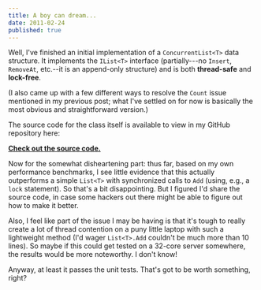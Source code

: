 ```yaml
---
title: A boy can dream...
date: 2011-02-24
published: true
---
```


Well, I've finished an initial implementation of a `ConcurrentList<T>` data structure. It implements the `IList<T>` interface (partially---no `Insert`, `RemoveAt`, etc.--it is an append-only structure) and is both **thread-safe** and **lock-free**.

(I also came up with a few different ways to resolve the `Count` issue mentioned in my previous post; what I've settled on for now is basically the most obvious and straightforward version.)

The source code for the class itself is available to view in my GitHub repository here:

[**Check out the source code.**](https://github.com/dtao/ConcurrentList)

Now for the somewhat disheartening part: thus far, based on my own performance benchmarks, I see little evidence that this actually outperforms a simple `List<T>` with synchronized calls to `Add` (using, e.g., a `lock` statement). So that's a bit disappointing. But I figured I'd share the source code, in case some hackers out there might be able to figure out how to make it better.

Also, I feel like part of the issue I may be having is that it's tough to really create a lot of thread contention on a puny little laptop with such a lightweight method (I'd wager `List<T>.Add` couldn't be much more than 10 lines). So maybe if this could get tested on a 32-core server somewhere, the results would be more noteworthy. I don't know!

Anyway, at least it passes the unit tests. That's got to be worth something, right?
